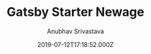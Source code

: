 ---
title: Gatsby Starter Newage
github: https://github.com/anubhavsrivastava/gatsby-starter-newage
demo: https://anubhavsrivastava.github.io/gatsby-starter-newage/
author: Anubhav Srivastava
ssg:
  - Gatsby
cms:
  - Markdown
date: 2019-07-12T17:18:52.000Z
description: ' Gatsby.js V2 starter template based on New Age by startbootstrap'
draft: true
publish_date: '2019-07-12T17:18:52Z'
update_date: '2020-07-12T22:42:27Z'
github_star: 29
github_fork: 15
---